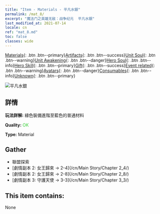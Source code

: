 ```yaml
---
title: "Item - Materials - 平凡水銀"
permalink: /mat_8/
excerpt: "魔法门之英雄无敌：战争纪元  平凡水銀"
last_modified_at: 2021-07-14
locale: cn
ref: "mat_8.md"
toc: false
classes: wide
---
```

 [Materials](/ItemsCN/){: .btn .btn--primary}[Artifacts](/ItemsCN/Artifacts/){: .btn .btn--success}[Unit Soul](/ItemsCN/UnitSoul/){: .btn .btn--warning}[Unit Awakening](/ItemsCN/UnitAwakening/){: .btn .btn--danger}[Hero Soul](/ItemsCN/HeroSoul/){: .btn .btn--info}[Hero Skill](/ItemsCN/HeroSkill/){: .btn .btn--primary}[Gift](/ItemsCN/Gift/){: .btn .btn--success}[Event related](/ItemsCN/Events/){: .btn .btn--warning}[Avatars](/ItemsCN/Avatars/){: .btn .btn--danger}[Consumables](/ItemsCN/Consumables/){: .btn .btn--info}[Unknown](/ItemsCN/Unknown/){: .btn .btn--primary}

 ![平凡水銀](/images/t/i_cailiao_shuiyin1.png)

## 詳情
 **玩法詳解:** 綠色裝備進階至藍色的普通材料

 **Quality:** <span style="color: #32CD32">OK</span>

 **Type:** Material

## Gather

*    聯盟探索 
*    [劇情副本 2: 女王歸來 -> 2-4](/cn/Main Story/Chapter 2_4/) 
*    [劇情副本 2: 女王歸來 -> 2-8](/cn/Main Story/Chapter 2_8/) 
*    [劇情副本 3: 守護天使 -> 3-3](/cn/Main Story/Chapter 3_3/) 

## This item contains:

  None

